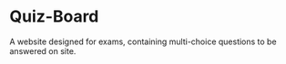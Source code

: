 # Quiz-Board
A website designed for exams, containing multi-choice questions to be answered on site.
